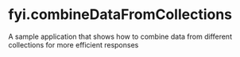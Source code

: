 fyi.combineDataFromCollections
==============================

A sample application that shows how to combine data from different collections for more efficient responses
